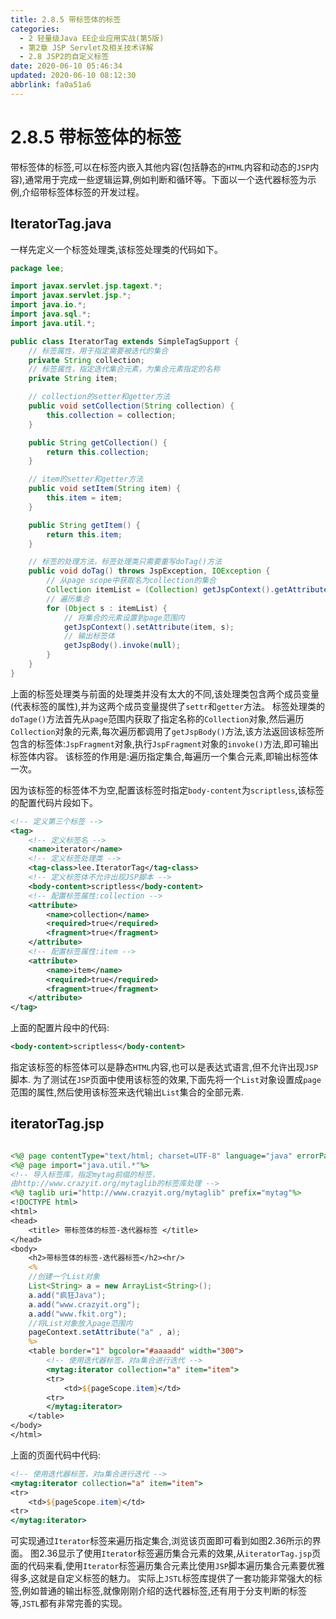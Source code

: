 ```yaml
---
title: 2.8.5 带标签体的标签
categories: 
  - 2 轻量级Java EE企业应用实战(第5版)
  - 第2章 JSP Servlet及相关技术详解
  - 2.8 JSP2的自定义标签
date: 2020-06-10 05:46:34
updated: 2020-06-10 08:12:30
abbrlink: fa0a51a6
---
```

# 2.8.5 带标签体的标签
带标签体的标签,可以在标签内嵌入其他内容(包括静态的`HTML`内容和动态的`JSP`内容),通常用于完成一些逻辑运算,例如判断和循环等。下面以一个迭代器标签为示例,介绍带标签体标签的开发过程。
## IteratorTag.java
一样先定义一个标签处理类,该标签处理类的代码如下。
```java
package lee;

import javax.servlet.jsp.tagext.*;
import javax.servlet.jsp.*;
import java.io.*;
import java.sql.*;
import java.util.*;

public class IteratorTag extends SimpleTagSupport {
    // 标签属性，用于指定需要被迭代的集合
    private String collection;
    // 标签属性，指定迭代集合元素，为集合元素指定的名称
    private String item;

    // collection的setter和getter方法
    public void setCollection(String collection) {
        this.collection = collection;
    }

    public String getCollection() {
        return this.collection;
    }

    // item的setter和getter方法
    public void setItem(String item) {
        this.item = item;
    }

    public String getItem() {
        return this.item;
    }

    // 标签的处理方法，标签处理类只需要重写doTag()方法
    public void doTag() throws JspException, IOException {
        // 从page scope中获取名为collection的集合
        Collection itemList = (Collection) getJspContext().getAttribute(collection);
        // 遍历集合
        for (Object s : itemList) {
            // 将集合的元素设置到page范围内
            getJspContext().setAttribute(item, s);
            // 输出标签体
            getJspBody().invoke(null);
        }
    }
}
```
上面的标签处理类与前面的处理类并没有太大的不同,该处理类包含两个成员变量(代表标签的属性),并为这两个成员变量提供了`settr`和`getter`方法。
标签处理类的`doTage()`方法首先从`page`范围内获取了指定名称的`Collection`对象,然后遍历`Collection`对象的元素,每次遍历都调用了`getJspBody()`方法,该方法返回该标签所包含的标签体:`JspFragment`对象,执行`JspFragment`对象的`invoke()`方法,即可输出标签体内容。
该标签的作用是:遍历指定集合,每遍历一个集合元素,即输出标签体一次。

因为该标签的标签体不为空,配置该标签时指定`body-content`为`scriptless`,该标签的配置代码片段如下。
```xml
<!-- 定义第三个标签 -->
<tag>
    <!-- 定义标签名 -->
    <name>iterator</name>
    <!-- 定义标签处理类 -->
    <tag-class>lee.IteratorTag</tag-class>
    <!-- 定义标签体不允许出现JSP脚本 -->
    <body-content>scriptless</body-content>
    <!-- 配置标签属性:collection -->
    <attribute>
        <name>collection</name> 
        <required>true</required>
        <fragment>true</fragment>
    </attribute>
    <!-- 配置标签属性:item -->
    <attribute>
        <name>item</name> 
        <required>true</required>
        <fragment>true</fragment>
    </attribute>
</tag>
```
上面的配置片段中的代码:
```xml
<body-content>scriptless</body-content>
```
指定该标签的标签体可以是静态`HTML`内容,也可以是表达式语言,但不允许出现`JSP`脚本.
为了测试在`JSP`页面中使用该标签的效果,下面先将一个`List`对象设置成`page`范围的属性,然后使用该标签来迭代输出`List`集合的全部元素.
## iteratorTag.jsp
```jsp

<%@ page contentType="text/html; charset=UTF-8" language="java" errorPage="" %>
<%@ page import="java.util.*"%>
<!-- 导入标签库，指定mytag前缀的标签，
由http://www.crazyit.org/mytaglib的标签库处理 -->
<%@ taglib uri="http://www.crazyit.org/mytaglib" prefix="mytag"%>
<!DOCTYPE html>
<html>
<head>
    <title> 带标签体的标签-迭代器标签 </title>
</head>
<body>
    <h2>带标签体的标签-迭代器标签</h2><hr/>
    <%
    //创建一个List对象
    List<String> a = new ArrayList<String>();
    a.add("疯狂Java");
    a.add("www.crazyit.org");
    a.add("www.fkit.org");
    //将List对象放入page范围内
    pageContext.setAttribute("a" , a);
    %>
    <table border="1" bgcolor="#aaaadd" width="300">
        <!-- 使用迭代器标签，对a集合进行迭代 -->
        <mytag:iterator collection="a" item="item">
        <tr>
            <td>${pageScope.item}</td>
        <tr>
        </mytag:iterator>
    </table>
</body>
</html>
```
上面的页面代码中代码:
```jsp
<!-- 使用迭代器标签，对a集合进行迭代 -->
<mytag:iterator collection="a" item="item">
<tr>
    <td>${pageScope.item}</td>
<tr>
</mytag:iterator>
```
可实现通过`Iterator`标签来遍历指定集合,浏览该页面即可看到如图2.36所示的界面。
图2.36显示了使用`Iterator`标签遍历集合元素的效果,从`iteratorTag.jsp`页面的代码来看,使用`Iterator`标签遍历集合元素比使用`JSP`脚本遍历集合元素要优雅得多,这就是自定义标签的魅力。
实际上`JSTL`标签库提供了一套功能非常强大的标签,例如普通的输出标签,就像刚刚介绍的迭代器标签,还有用于分支判断的标签等,`JSTL`都有非常完善的实现。
